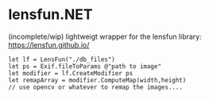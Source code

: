 # lensfun.NET

(incomplete/wip) lightweigt wrapper for the lensfun library: https://lensfun.github.io/

```
let lf = LensFun("./db_files")
let ps = Exif.fileToParams @"path to image"
let modifier = lf.CreateModifier ps
let remapArray = modifier.ComputeMap(width,height)
// use opencv or whatever to remap the images....
```
